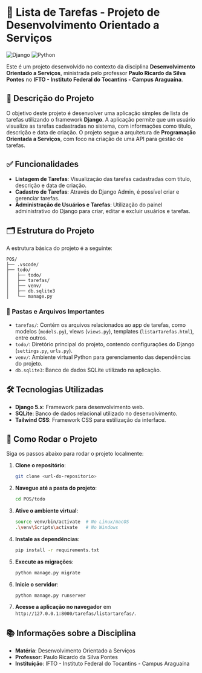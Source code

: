 # 📝 Lista de Tarefas - Projeto de Desenvolvimento Orientado a Serviços

![Django](https://img.shields.io/badge/Django-5.x-blue?logo=django&logoColor=white)
![Python](https://img.shields.io/badge/Python-3.x-blue?logo=python&logoColor=white)

Este é um projeto desenvolvido no contexto da disciplina **Desenvolvimento Orientado a Serviços**, ministrada pelo professor **Paulo Ricardo da Silva Pontes** no **IFTO - Instituto Federal do Tocantins - Campus Araguaína**.

## 🚀 Descrição do Projeto

O objetivo deste projeto é desenvolver uma aplicação simples de lista de tarefas utilizando o framework **Django**. A aplicação permite que um usuário visualize as tarefas cadastradas no sistema, com informações como título, descrição e data de criação. O projeto segue a arquitetura de **Programação Orientada a Serviços**, com foco na criação de uma API para gestão de tarefas.

## ✅ Funcionalidades

- **Listagem de Tarefas**: Visualização das tarefas cadastradas com título, descrição e data de criação.
- **Cadastro de Tarefas**: Através do Django Admin, é possível criar e gerenciar tarefas.
- **Administração de Usuários e Tarefas**: Utilização do painel administrativo do Django para criar, editar e excluir usuários e tarefas.

## 🗂️ Estrutura do Projeto

A estrutura básica do projeto é a seguinte:

```
POS/
├── .vscode/
├── todo/
│   ├── todo/
│   ├── tarefas/
│   ├── venv/
│   ├── db.sqlite3
│   └── manage.py
```

### 📁 Pastas e Arquivos Importantes

- `tarefas/`: Contém os arquivos relacionados ao app de tarefas, como modelos (`models.py`), views (`views.py`), templates (`listarTarefas.html`), entre outros.
- `todo/`: Diretório principal do projeto, contendo configurações do Django (`settings.py`, `urls.py`).
- `venv/`: Ambiente virtual Python para gerenciamento das dependências do projeto.
- `db.sqlite3`: Banco de dados SQLite utilizado na aplicação.

## 🛠️ Tecnologias Utilizadas

- **Django 5.x**: Framework para desenvolvimento web.
- **SQLite**: Banco de dados relacional utilizado no desenvolvimento.
- **Tailwind CSS**: Framework CSS para estilização da interface.

## 📝 Como Rodar o Projeto

Siga os passos abaixo para rodar o projeto localmente:

1. **Clone o repositório**:
   ```bash
   git clone <url-do-repositorio>
   ```

2. **Navegue até a pasta do projeto**:
   ```bash
   cd POS/todo
   ```

3. **Ative o ambiente virtual**:
   ```bash
   source venv/bin/activate  # No Linux/macOS
   .\venv\Scripts\activate   # No Windows
   ```

4. **Instale as dependências**:
   ```bash
   pip install -r requirements.txt
   ```

5. **Execute as migrações**:
   ```bash
   python manage.py migrate
   ```

6. **Inicie o servidor**:
   ```bash
   python manage.py runserver
   ```

7. **Acesse a aplicação no navegador** em `http://127.0.0.1:8000/tarefas/listartarefas/`.

## 📚 Informações sobre a Disciplina

- **Matéria**: Desenvolvimento Orientado a Serviços
- **Professor**: Paulo Ricardo da Silva Pontes
- **Instituição**: IFTO - Instituto Federal do Tocantins - Campus Araguaína
```